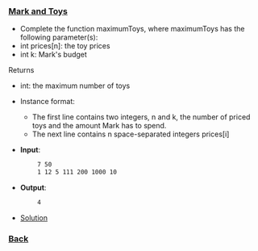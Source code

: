 ### [Mark and Toys](https://www.hackerrank.com/challenges/mark-and-toys/problem)

- Complete the function maximumToys, where maximumToys has the following parameter(s):
- int prices[n]: the toy prices
- int k: Mark's budget

Returns
- int: the maximum number of toys

- Instance format:
    - The first line contains two integers, n and k, the number of priced toys and the amount Mark has to spend.
    - The next line contains n space-separated integers prices[i]

- **Input**:
````bash
        7 50
        1 12 5 111 200 1000 10
````

- **Output**:
````bash
        4
````

- [Solution](main.cpp)

### [Back](../../README.md)